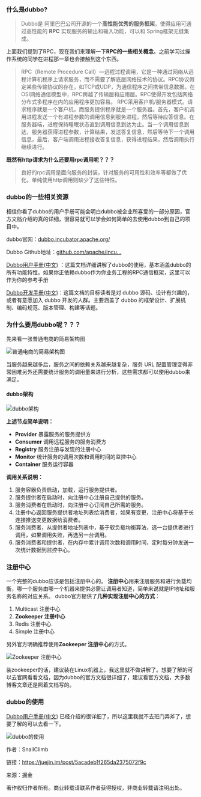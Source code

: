 ### 什么是dubbo?

> Dubbo是  阿里巴巴公司开源的一个**高性能优秀的服务框架**，使得应用可通过高性能的 **RPC** 实现服务的输出和输入功能，可以和   Spring框架无缝集成。

上面我们提到了RPC，现在我们来理解一下**RPC的一些相关概念**。之前学习过操作系统的同学在进程那一章也会接触到这个东西。

> RPC（Remote Procedure Call）—远程过程调用，它是一种通过网络从远程计算机程序上请求服务，而不需要了解底层网络技术的协议。RPC协议假定某些传输协议的存在，如TCP或UDP，为通信程序之间携带信息数据。在OSI网络通信模型中，RPC跨越了传输层和应用层。RPC使得开发包括网络分布式多程序在内的应用程序更加容易。 RPC采用客户机/服务器模式。请求程序就是一个客户机，而服务提供程序就是一个服务器。首先，客户机调用进程发送一个有进程参数的调用信息到服务进程，然后等待应答信息。在服务器端，进程保持睡眠状态直到调用信息到达为止。当一个调用信息到达，服务器获得进程参数，计算结果，发送答复信息，然后等待下一个调用信息，最后，客户端调用进程接收答复信息，获得进程结果，然后调用执行继续进行。

**既然有http请求为什么还要用rpc调用呢？？？**

> 良好的rpc调用是面向服务的封装，针对服务的可用性和效率等都做了优化。单纯使用http调用则缺少了这些特性。

### dubbo的一些相关资源

相信你看了dubbo的用户手册可能会明白dubbo被企业所喜爱的一部分原因，官方文档介绍的真的详细，很容易就可以学会如何简单的去使用dubbo到自己的项目中。

dubbo官网：[dubbo.incubator.apache.org/](https://link.juejin.im?target=http%3A%2F%2Fdubbo.incubator.apache.org%2F)

Dubbo Github地址：[github.com/apache/incu…](https://link.juejin.im?target=https%3A%2F%2Fgithub.com%2Fapache%2Fincubator-dubbo)

[Dubbo用户手册(中文)](https://link.juejin.im?target=https%3A%2F%2Fgithub.com%2Fapache%2Fincubator-dubbo) ：这篇文档详细讲解了dubbo的使用，基本涵盖dubbo的所有功能特性。如果你正依赖dubbo作为你业务工程的RPC通信框架，这里可以作为你的参考手册

[Dubbo开发手册(中文)](https://link.juejin.im?target=http%3A%2F%2Fdubbo.apache.org%2Fbooks%2Fdubbo-dev-book%2F)：这篇文档的目标读者是对 dubbo 源码、设计有兴趣的，或者有意愿加入 dubbo 开发的人群。主要涵盖了 dubbo 的框架设计、扩展机制、编码规范、版本管理、构建等话题。

### 为什么要用dubbo呢？？？

先来看一张普通电商的简易架构图 

![普通电商的简易架构图](https://user-gold-cdn.xitu.io/2018/4/9/162a875f8a6b5d01?imageView2/0/w/1280/h/960/format/webp/ignore-error/1)



当服务越来越多后，服务之间的依赖关系越来越复杂，服务 URL 配置管理变得非常困难另外还需要统计服务的调用量来进行分析，这些需求都可以使用dubbo来满足。

#### dubbo架构



![dubbo架构](https://user-gold-cdn.xitu.io/2018/4/9/162a875f8a7c4bb1?imageView2/0/w/1280/h/960/format/webp/ignore-error/1)



**上述节点简单说明：**

- **Provider** 	暴露服务的服务提供方
- **Consumer** 	调用远程服务的服务消费方
- **Registry** 	服务注册与发现的注册中心
- **Monitor** 	统计服务的调用次数和调用时间的监控中心
- **Container** 	服务运行容器

**调用关系说明：**

1. 服务容器负责启动，加载，运行服务提供者。
2. 服务提供者在启动时，向注册中心注册自己提供的服务。
3. 服务消费者在启动时，向注册中心订阅自己所需的服务。
4. 注册中心返回服务提供者地址列表给消费者，如果有变更，注册中心将基于长连接推送变更数据给消费者。
5. 服务消费者，从提供者地址列表中，基于软负载均衡算法，选一台提供者进行调用，如果调用失败，再选另一台调用。
6. 服务消费者和提供者，在内存中累计调用次数和调用时间，定时每分钟发送一次统计数据到监控中心。

### 注册中心

一个完整的dubbo应该是包括注册中心的。 **注册中心**用来注册服务和进行负载均衡，哪一个服务由哪一个机器来提供必需让调用者知道，简单来说就是IP地址和服务名称的对应关系。
 dubbo官方提供了**几种实现注册中心的方式**：

1. Multicast 注册中心
2. **Zookeeper 注册中心**
3. Redis 注册中心
4. Simple 注册中心

另外官方明确推荐使用**Zookeeper 注册中心**的方式。 

![Zookeeper 注册中心](https://user-gold-cdn.xitu.io/2018/4/9/162a875f8a48407a?imageView2/0/w/1280/h/960/format/webp/ignore-error/1)

 装zookeeper的话，建议装在Linux机器上，我这里就不做讲解了。想要了解的可以去官网看看文档，因为dubbo的官方文档很详细了，建议看官方文档，大多数博客文章还是照着文档写的。



### dubbo的使用

[Dubbo用户手册(中文)](https://link.juejin.im?target=https%3A%2F%2Fgithub.com%2Fapache%2Fincubator-dubbo) 已经介绍的很详细了，所以这里我就不去班门弄斧了，想要了解的可以去看一下。 

![dubbo的使用](https://user-gold-cdn.xitu.io/2018/4/9/162a875f8a7cd50a?imageView2/0/w/1280/h/960/format/webp/ignore-error/1)

作者：SnailClimb

链接：https://juejin.im/post/5acadeb1f265da2375072f9c

来源：掘金

著作权归作者所有。商业转载请联系作者获得授权，非商业转载请注明出处。